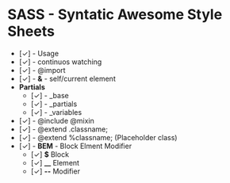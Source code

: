 # SASS - Syntatic Awesome Style Sheets

- [&check;] - Usage
- [&check;] - continuos watching
- [&check;] - @import
- [&check;] - <b>&</b> - self/current element
- <b> Partials </b>
  - [&check;] - _base 
  - [&check;] - _partials
  - [&check;] - _variables
- [&check;] - @include @mixin
- [&check;] - @extend .classname;
- [&check;] - @extend %classname; (Placeholder class)
- [&check;] - <b>BEM</b> - Block Elment Modifier
  - [&check;] <b>$</b> Block
  - [&check;] <b>__</b> Element
  - [&check;] <b>--</b> Modifier